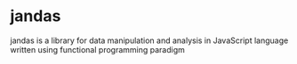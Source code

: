 # jandas

jandas is a library for data manipulation and analysis in JavaScript language written using functional programming paradigm
